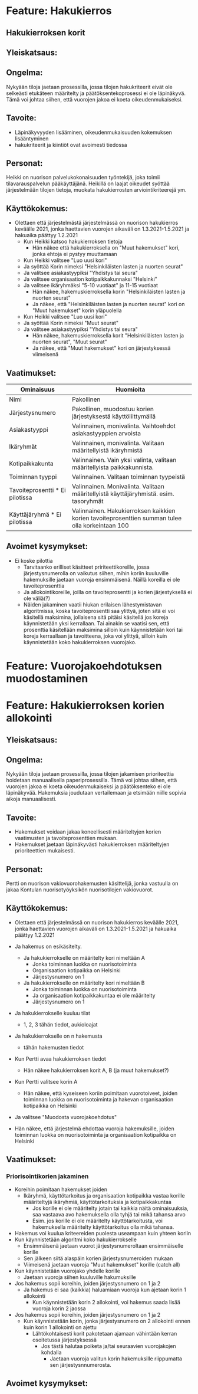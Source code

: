 # Feature: Hakukierros

## Hakukierroksen korit

## Yleiskatsaus:

## Ongelma:

Nykyään tiloja jaetaan prosessilla, jossa tilojen hakukriteerit eivät ole selkeästi etukäteen määritelty
ja päätöksentekoprosessi ei ole läpinäkyvä. Tämä voi johtaa siihen, että vuorojen jakoa 
ei koeta oikeudenmukaiseksi. 

## Tavoite:
* Läpinäkyvyyden lisääminen, oikeudenmukaisuuden kokemuksen lisääntyminen
* hakukriteerit ja kiintiöt ovat avoimesti tiedossa

## Personat:

Heikki on nuorison palvelukokonaisuuden työntekijä,
joka toimii tilavarauspalvelun pääkäyttäjänä.
Heikillä on laajat oikeudet syöttää järjestelmään tilojen tietoja,
muokata hakukierrosten arviointikriteerejä ym.

## Käyttökokemus:

* Olettaen että järjestelmästä järjestelmässä on nuorison hakukierros keväälle 2021,
jonka haettavien vuorojen aikaväli on 1.3.2021-1.5.2021 ja hakuaika päättyy 1.2.2021
    * Kun Heikki katsoo hakukierroksen tietoja
        * Hän näkee että hakukierroksella on "Muut hakemukset" kori, jonka ehtoja ei pystyy muuttamaan
    * Kun Heikki valitsee "Luo uusi kori"
    * Ja syöttää Korin nimeksi "Helsinkiläisten lasten ja nuorten seurat"
    * Ja valitsee asiakastyypiksi "Yhdistys tai seura"
    * Ja valitsee organisaation kotipaikkakunnaksi "Helsinki"
    * Ja valitsee ikäryhmäksi "5-10 vuotiaat" ja 11-15 vuotiaat
        * Hän näkee, hakemuskierroksella korin "Helsinkiläisten lasten ja nuorten seurat"
        * Ja näkee, että "Helsinkiläisten lasten ja nuorten seurat" kori on "Muut hakemukset" korin yläpuolella
    * Kun Heikki valitsee "Luo uusi kori"
    * Ja syöttää Korin nimeksi "Muut seurat"
    * Ja valitsee asiakastyypiksi "Yhdistys tai seura"
        * Hän näkee, hakemuskierroksella korit "Helsinkiläisten lasten ja nuorten seurat", "Muut seurat" 
        * Ja näkee, että "Muut hakemukset" kori on järjestyksessä viimeisenä

## Vaatimukset:

| Ominaisuus                      | Huomioita                                                                                        |
|---------------------------------|--------------------------------------------------------------------------------------------------|
| Nimi                            | Pakollinen                                                                                       |
| Järjestysnumero                 | Pakollinen, muodostuu korien järjestyksestä käyttöliittymällä                                    |
| Asiakastyyppi                   | Valinnainen, monivalinta. Vaihtoehdot asiakastyyppien arvoista                                   |
| Ikäryhmät                       | Valinnainen, monivalinta. Valitaan määritellyistä ikäryhmistä                                    |
| Kotipaikkakunta                 | Valinnainen. Vain yksi valinta, valitaan määritellyista paikkakunnista.                          |
| Toiminnan tyyppi                | Valinnainen. Valitaan toiminnan tyypeistä                                                        |
| Tavoiteprosentti * Ei pilotissa | Valinnainen. Monivalinta. Valitaan määritellyistä käyttäjäryhmistä.   esim. tasoryhmät           |
| Käyttäjäryhmä * Ei pilotissa    | Valinnainen. Hakukierroksen kaikkien korien tavoiteprosenttien summan tulee olla korkeintaan 100 |

## Avoimet kysymykset:
* Ei koske pilottia
    * Tarvitaanko erilliset käsitteet pririteettikoreille, jossa järjestysnumerolla on vaikutus siihen,
mihin koriin kuuluville hakemuksille jaetaan vuoroja ensimmäisenä. Näillä koreilla ei ole tavoiteprosenttia 
    * Ja allokointikoreille, joilla on tavoiteprosentti ja korien järjestyksellä ei ole väliä(?)
    * Näiden jakaminen vaatii hiukan erilaisen lähestymistavan algoritmissa, koska tavoiteprosentti saa ylittyä,
    joten sitä ei voi käsitellä maksimina, jollaisena sitä pitäisi käsitellä jos koreja käynnistetään yksi kerrallaan. 
    Tai ainakin se vaatisi sen, että prosenttia käsitellään maksimina silloin kuin käynnistetään kori tai koreja kerraallaan
    ja tavoitteena, joka voi ylittyä, silloin kuin käynnistetään koko hakukierroksen vuorojako.

# Feature: Vuorojakoehdotuksen muodostaminen

# Feature: Hakukierroksen korien allokointi

## Yleiskatsaus: 

## Ongelma:

Nykyään tiloja jaetaan prosessilla, jossa tilojen jakamisen prioriteettia hoidetaan manuaalisella paperiprosessilla.
Tämä voi johtaa siihen, että vuorojen jakoa ei koeta oikeudenmukaiseksi ja päätöksenteko ei ole läpinäkyvää.
Hakemuksia joudutaan vertailemaan ja etsimään niille sopivia aikoja manuaalisesti. 

## Tavoite:

* Hakemukset voidaan jakaa koneellisesti määriteltyjen korien vaatimusten ja tavoiteprosenttien mukaan. 
* Hakemukset jaetaan läpinäkyvästi hakukierroksen määriteltyjen prioriteettien mukaisesti. 

## Personat:

Pertti on nuorison vakiovuorohakemusten käsittelijä, jonka vastuulla on jakaa Kontulan nuorisotyöyksikön nuorisotilojen vakiovuorot.

## Käyttökokemus:

* Olettaen että järjestelmässä on nuorison hakukierros keväälle 2021, jonka haettavien vuorojen aikaväli on 1.3.2021-1.5.2021 ja hakuaika päättyy 1.2.2021
* Ja hakemus on esikäsitelty. 
    * Ja hakukierrokselle on määritelty kori nimeltään A
        * Jonka toiminnan luokka on nuorisotoiminta
        * Organisaation kotipaikka on Helsinki
        * Järjestysnumero on 1
    * Ja hakukierrokselle on määritelty kori nimeltään B
        * Jonka toiminnan luokka on nuorisotoiminta
        * Ja organisaation kotipaikkakuntaa ei ole määritelty
        * Järjestysnumero on 1
 * Ja hakukierrokselle kuuluu tilat
    * 1, 2, 3 tähän tiedot, aukioloajat
 * Ja hakukierrokselle on n hakemusta
    * tähän hakemusten tiedot
 
 * Kun Pertti avaa hakukierroksen tiedot
    * Hän näkee hakukierroksen korit A, B (ja muut hakemukset?)
    
 * Kun Pertti valitsee korin A
    * Hän näkee, että kyseiseen koriin poimitaan vuorotoiveet, joiden toiminnan luokka on nuorisotoiminta ja hakevan organisaation kotipaikka on Helsinki
 * Ja valitsee "Muodosta vuorojakoehdotus"
 * Hän näkee, että järjestelmä ehdottaa vuoroja hakemuksille, joiden toiminnan luokka on nuorisotoiminta ja organisaation kotipaikka on Helsinki    
 
## Vaatimukset:

### Priorisointikorien jakaminen
* Koreihin poimitaan hakemukset joiden
    * Ikäryhmä, käyttötarkoitus ja organisaation kotipaikka vastaa korille määriteltyjä ikäryhmiä, käyttötarkoituksia ja kotipaikkakuntaa
        * Jos korille ei ole määritelty jotain tai kaikkia näitä ominaisuuksia, saa vastaava avo hakemuksella olla tyhjä tai mikä tahansa arvo
        * Esim. jos korille ei ole määritelty käyttötarkoitusta, voi hakemuksella määritelty käyttötarkoitus olla mikä tahansa.
* Hakemus voi kuulua kriteereiden puolesta useampaan kuin yhteen koriin   
* Kun käynnistetään algoritmi koko hakukierrokselle
    * Ensimmäisenä jaetaan vuorot järjestysnumeroltaan ensimmäiselle korille
    * Sen jälkeen siitä alaspäin korien järjestysnumeroiden mukaan
    * Viimeisenä jaetaan vuoroja "Muut hakemukset" korille (catch all)
* Kun käynnistetään vuorojako yhdelle korille
    * Jaetaan vuoroja siihen kuuluville hakumuksille
* Jos hakemus sopii koreihin, joiden järjestysnumero on 1 ja 2 
    * Ja hakemus ei saa (kaikkia) haluamiaan vuoroja kun ajetaan korin 1 allokointi
        * Kun käynnistetään korin 2 allokointi, voi hakemus saada lisää vuoroja korin 2 jaossa 
* Jos hakemus sopii koreihin, joiden järjestysnumero on 1 ja 2 
    * Kun käynnistetään korin, jonka järjestysnumero on 2 allokointi ennen kuin korin 1 allokointi on ajettu
        * Lähtökohtaisesti korit pakotetaan ajamaan vähintään kerran osoitetussa järjestyksessä
            * Jos tästä halutaa poiketa ja/tai seuraavien vuorojakojen kohdalla
                * Jaetaan vuoroja valitun korin hakemuksille riippumatta sen järjestysnnumerosta. 
    
## Avoimet kysymykset:

